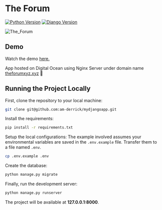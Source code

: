 # The Forum

[![Python Version](https://img.shields.io/badge/python-3.8-brightgreen.svg)](https://python.org)
[![Django Version](https://img.shields.io/badge/django-4.2.2-brightgreen.svg)](https://www.djangoproject.com/download/)

![The_Forum](https://github.com/am-derrick/mydjangoapp/assets/65196859/8f5bfae3-be5f-4145-9dad-2d81c89e4181)

## Demo

Watch the demo [here.](https://youtu.be/KR2RB8S00Og)

App hosted on Digital Ocean using Nginx Server under domain name [theforumxyz.xyz](http://theforumxyz.xyz) 🚧

## Running the Project Locally

First, clone the repository to your local machine:

```bash
git clone git@github.com:am-derrick/mydjangoapp.git
```

Install the requirements:

```bash
pip install -r requirements.txt
```

Setup the local configurations:
The example involved assumes your environmental variables are saved in the ```.env.example``` file. Transfer them to a file named ```.env```.

```bash
cp .env.example .env
```

Create the database:

```bash
python manage.py migrate
```

Finally, run the development server:

```bash
python manage.py runserver
```

The project will be available at **127.0.0.1:8000**.
